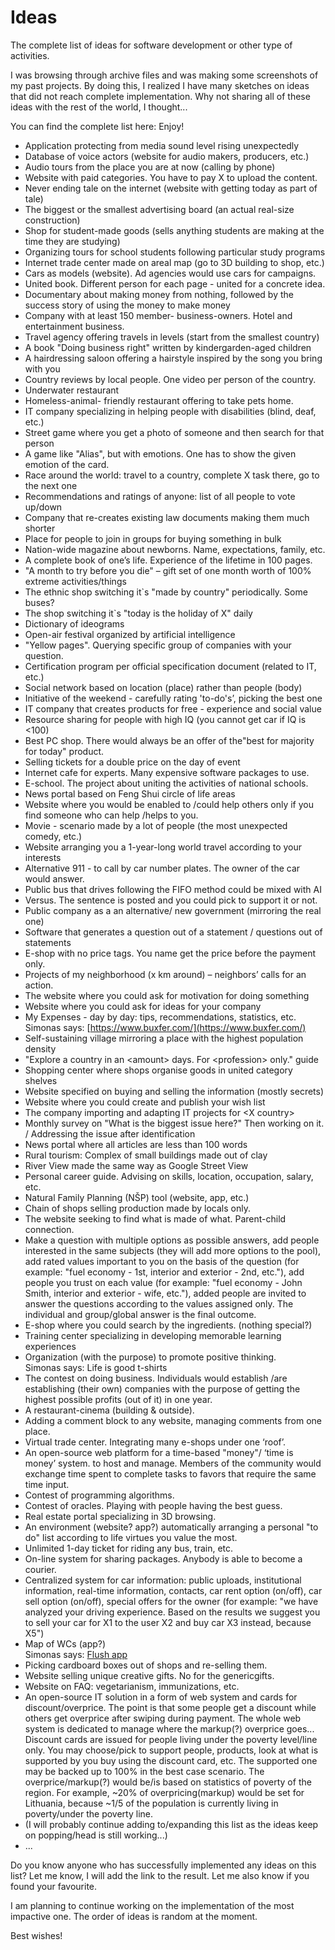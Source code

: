 # Ideas

The complete list of ideas for software development or other type of activities.

I was browsing through archive files and was making some screenshots of my past projects. By doing this, I realized I have many sketches on ideas that did not reach  complete implementation. Why not sharing all of these ideas with the rest of the world, I thought...

You can find the complete list here:
Enjoy!

* Application protecting from media sound level rising unexpectedly
* Database of voice actors (website for audio makers, producers, etc.)
* Audio tours from the place you are at now (calling by phone)
* Website with paid categories. You have to pay X to upload the content.
* Never ending tale on the internet (website with getting today as part of tale)
* The biggest or the smallest advertising board (an actual real-size construction)
* Shop for student-made goods (sells anything students are making at the time they are studying)
* Organizing tours for school students following particular study programs
* Internet trade center made on areal map (go to 3D building to shop, etc.)
* Cars as models (website). Ad agencies would use cars for campaigns.
* United book. Different person for each page - united for a concrete idea.
* Documentary about making money from nothing,  followed by the success story of using the money to make money
* Company with at least 150 member- business-owners. Hotel and entertainment business.
* Travel agency offering travels in levels (start from the smallest country)
* A book "Doing business right" written by kindergarden-aged children
* A hairdressing saloon offering a hairstyle inspired by the song you bring with you
* Country reviews by local people. One video per person of the country.
* Underwater restaurant
* Homeless-animal- friendly restaurant offering to take pets home.
* IT company specializing in helping people with disabilities (blind, deaf, etc.)
* Street game where you get a photo of someone and then search for that person
* A game like "Alias", but with emotions. One has to show the given emotion of the card.
* Race around the world: travel to a country, complete X task there, go to the next one
* Recommendations and ratings of anyone: list of all people to vote up/down
* Company that re-creates existing law documents making them much shorter
* Place for people to join in groups for buying something in bulk
* Nation-wide magazine about newborns. Name, expectations, family, etc.
* A complete book of one’s life. Experience of the lifetime in 100 pages.
* "A month to try before you die" – gift set of one month worth of 100% extreme activities/things
* The ethnic shop switching it`s "made by country" periodically. Some buses?
* The shop switching it`s "today is the holiday of X" daily
* Dictionary of ideograms
* Open-air festival organized by artificial intelligence
* "Yellow pages". Querying specific group of companies with your question.
* Certification program per official specification document (related to IT, etc.)
* Social network based on location (place) rather than people (body)
* Initiative of the weekend - carefully rating 'to-do's’, picking the best one
* IT company that creates products for free - experience and social value
* Resource sharing for people with high IQ (you cannot get car if IQ is \<100)
* Best PC shop. There would always be an offer of the"best for majority for today" product.
* Selling tickets for a double price on the day of event
* Internet cafe for experts. Many expensive software packages to use.
* E-school. The project about uniting the activities of national schools.
* News portal based on Feng Shui circle of life areas
* Website where you would be enabled to /could help others only if you find someone who can help /helps to you.
* Movie - scenario made by a lot of  people (the most unexpected comedy, etc.)
* Website arranging you a 1-year-long world travel according to your interests
* Alternative 911 - to call by car number plates. The owner of the car would answer.
* Public bus that drives following the FIFO method could be mixed with AI
* Versus. The sentence is posted and you could pick to support it or not.
* Public company as a an alternative/ new government (mirroring the real one)
* Software that generates a question out of a statement / questions out of statements
* E-shop with no price tags. You name get the price before the payment only.
* Projects of my neighborhood (x km around) – neighbors’ calls for an action.
* The website where you could ask for motivation for doing something
* Website where you could ask for ideas for your company
* My Expenses - day by day: tips, recommendations, statistics, etc.  
Simonas says: [https://www.buxfer.com/](https://www.buxfer.com/)
* Self-sustaining village mirroring a place with the highest population density
* "Explore a country in an \<amount\> days. For \<profession\> only." guide
* Shopping center where shops organise goods in united category shelves
* Website specified on buying and selling the information (mostly secrets)
* Website where you could create and publish your wish list
* The company importing and adapting IT projects for \<X country\>
* Monthly survey on "What is the biggest issue here?" Then working on it. / Addressing the issue after identification
* News portal where all articles are less than 100 words
* Rural tourism: Complex of small buildings made out of clay
* River View made the same way as Google Street View
* Personal career guide. Advising on skills, location, occupation, salary, etc.
* Natural Family Planning (NŠP) tool (website, app, etc.)
* Chain of shops selling production made by locals only.
* The website seeking to find what is made of what. Parent-child connection.
* Make a question with multiple options as possible answers, add people interested in the same subjects (they will add more options to the pool), add rated values important to you on the basis of the question (for example: "fuel economy - 1st, interior and exterior  - 2nd, etc."),  add people you trust on each value (for example: "fuel economy - John Smith, interior and exterior - wife, etc."), added people are invited to answer the questions according to the values assigned only. The individual and group/global answer is the final outcome.
* E-shop where you could search by the ingredients. (nothing special?)
* Training center specializing in developing memorable learning experiences
* Organization (with the purpose) to promote positive thinking.  
Simonas says: Life is good t-shirts
* The contest on doing business. Individuals would establish /are establishing (their own) companies with the purpose of getting the highest possible profits (out of it) in one year.
* A restaurant-cinema (building & outside).
* Adding a comment block to any website, managing comments from one place.
* Virtual trade center. Integrating many e-shops under one ‘roof’.
* An open-source web platform for a time-based "money"/ ‘time is money’ system. to host and manage. Members of the community would exchange  time spent to complete  tasks  to favors that require the same time input.
* Contest of programming algorithms.
* Contest of oracles. Playing with people having the best guess.
* Real estate portal specializing in 3D browsing.
* An environment (website? app?) automatically arranging a personal "to do" list according to life virtues you value the most.
* Unlimited 1-day ticket for riding any bus, train, etc.
* On-line system for sharing packages. Anybody is  able to become a courier.
* Centralized system for car information: public uploads, institutional information, real-time information, contacts, car rent option (on/off), car sell option (on/off), special offers for the owner (for example: "we have analyzed your driving experience. Based on the results we suggest you to sell your car for X1 to the user X2 and buy car X3 instead, because X5")
* Map of WCs (app?)  
Simonas says: [Flush app](https://play.google.com/store/apps/details?id=toilet.samruston.com.toilet&hl=en&lipi=urn%3Ali%3Apage%3Ad_flagship3_pulse_read%3BB8AyLZqqRB2AbKJHmkstmg%3D%3D)
* Picking cardboard boxes out of shops and re-selling them.
* Website selling unique creative gifts. No for the genericgifts.
* Website on FAQ: vegetarianism, immunizations, etc.
* An open-source IT solution in a form of web system and cards for discount/overprice. The point is that some people get a discount while others get overprice after swiping during payment. The whole web system is dedicated to manage where the markup(?) overprice goes... Discount cards are issued for people living under the poverty level/line only. You may choose/pick to support people, products, look at what is supported by you buy using the discount card, etc. The supported one may be backed up to 100% in the best case scenario. The overprice/markup(?) would be/is based on statistics of poverty of the region. For example, ~20% of overpricing(markup) would be set for Lithuania, because ~1/5 of the population is currently living in poverty/under the poverty line.
* (I will probably continue adding to/expanding this list as the ideas keep on popping/head is still working...)
* ...

 

Do you know anyone who has successfully implemented any ideas on this list? Let me know, I will add the link to the result.
Let me also know if you found your favourite.

I am planning to continue working on the implementation of the most impactive one.
The order of ideas is random at the moment.

Best wishes!
